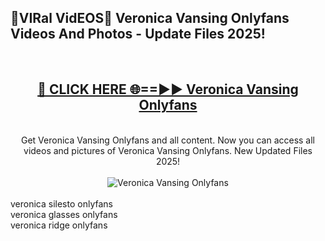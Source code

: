 <h2>🔴VIRal VidEOS🔴 Veronica Vansing Onlyfans Videos And Photos - Update Files 2025!</h2>
<br>
<div align="center">
<h2><a href="https://virallinks.top/odZfE0" rel="nofollow">🔴 CLICK HERE 🌐==►► Veronica Vansing Onlyfans</a></h2>
<br>
Get Veronica Vansing Onlyfans and all content. Now you can access all videos and pictures of Veronica Vansing Onlyfans. New Updated Files 2025!
<br>
<br>
<a href="https://virallinks.top/odZfE0" rel="nofollow" data-target="animated-image.originalLink"><img src="https://i.imgur.com/dJHk4Zq.gif)" alt="Veronica Vansing Onlyfans" style="max-width: 100%; display: inline-block;" data-target="animated-image.originalImage"></a>
</div>
<br>
veronica silesto onlyfans<br>
veronica glasses onlyfans<br>
veronica ridge onlyfans